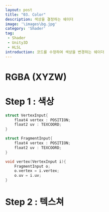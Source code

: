 ```yaml
---
layout: post
title: "03. Color"
description: 색상을 결정하는 쉐이더
image: '\images\bg.jpg'
category: 'Shader'
tag:
 - Shader
 - Unity3D
 - HLSL
introduction: 코드를 수정하여 색상을 변경하는 쉐이더
---
```




# RGBA (XYZW)



#  Step 1 : 색상

```c
struct VertexInput{
    float4 vertex : POSITION;
    float2 uv : TEXCOORD;
}

struct FragmentInput{
    float4 vertex : POSITION;
    float2 uv : TEXCOORD;
}

void vertex(VertexInput i){
	FragmentInput o;
    o.vertex = i.vertex;
    o.uv = i.uv;
}
```



# Step 2 : 텍스쳐

